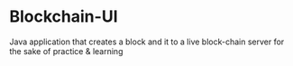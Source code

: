 # Blockchain-UI
Java application that creates a block and it to a live block-chain server for the sake of practice &amp; learning 
